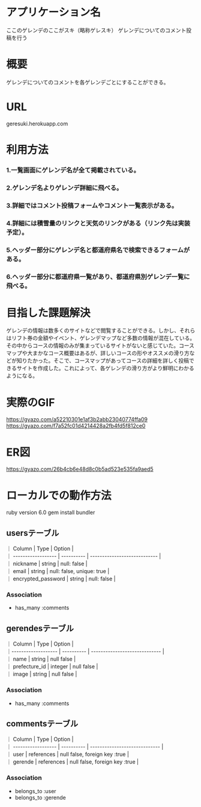 # アプリケーション名
ここのゲレンデのここがスキ（略称ゲレスキ）
ゲレンデについてのコメント投稿を行う

# 概要
ゲレンデについてのコメントを各ゲレンデごとにすることができる。

# URL
geresuki.herokuapp.com

# 利用方法
### 1.一覧画面にゲレンデ名が全て掲載されている。
### 2.ゲレンデ名よりゲレンデ詳細に飛べる。
### 3.詳細ではコメント投稿フォームやコメント一覧表示がある。
### 4.詳細には積雪量のリンクと天気のリンクがある（リンク先は実装予定）。
### 5.ヘッダー部分にゲレンデ名と都道府県名で検索できるフォームがある。
### 6.ヘッダー部分に都道府県一覧があり、都道府県別ゲレンデ一覧に飛べる。

# 目指した課題解決
ゲレンデの情報は数多くのサイトなどで閲覧することができる。しかし、それらはリフト券の金額やイベント、ゲレンデマップなど多数の情報が混在している。その中からコースの情報のみが集まっているサイトがないと感じていた。コースマップや大まかなコース概要はあるが、詳しいコースの形やオススメの滑り方などが知りたかった。そこで、コースマップがあってコースの詳細を詳しく投稿できるサイトを作成した。これによって、各ゲレンデの滑り方がより鮮明にわかるようになる。

# 実際のGIF
https://gyazo.com/a52210301e1af3b2abb23040774ffa09
https://gyazo.com/f7a52fc01d4214428a2fb4fd5f812ce0


# ER図
https://gyazo.com/26b4cb6e48d8c0b5ad523e535fa9aed5

# ローカルでの動作方法
ruby version 6.0
gem install bundler


## usersテーブル
｜ Column             | Type       | Option                       |  
｜ ------------------ | ---------- | ---------------------------- |  
｜ nickname           | string     | null: false                  |  
｜ email              | string     | null: false, unique: true    |  
｜ encrypted_password | string     | null: false                  |  

### Association
- has_many :comments

## gerendesテーブル
｜ Column             | Type       | Option                        |  
｜------------------- | ---------- | ----------------------------- |  
｜ name               | string     | null false                    |  
｜ prefecture_id      | integer    | null false                    |  
｜ image              | string     | null false                    |  

### Association
- has_many :comments

## commentsテーブル
｜ Column             | Type       | Option                        |  
｜ ------------------ | ---------- | ----------------------------- |  
｜ user               | references | null false, foreign key :true |  
｜ gerende            | references | null false, foreign key :true |  

### Association
- belongs_to :user
- belongs_to :gerende
